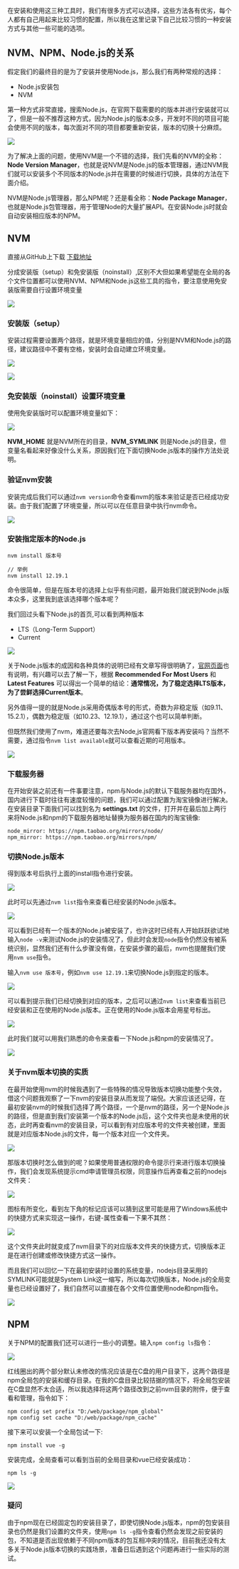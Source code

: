 在安装和使用这三种工具时，我们有很多方式可以选择，这些方法各有优劣，每个人都有自己用起来比较习惯的配置，所以我在这里记录下自己比较习惯的一种安装方式与其他一些可能的选项。

## NVM、NPM、Node.js的关系

假定我们的最终目的是为了安装并使用Node.js，那么我们有两种常规的选择：

- Node.js安装包
- NVM

第一种方式非常直接，搜索Node.js，在官网下载需要的的版本并进行安装就可以了，但是一般不推荐这种方式，因为Node.js的版本众多，开发时不同的项目可能会使用不同的版本，每次面对不同的项目都要重新安装，版本的切换十分麻烦。

![](https://i.loli.net/2020/11/20/QjU1kmzoZvYKrlD.png)

为了解决上面的问题，使用NVM是一个不错的选择，我们先看的NVM的全称：**Node Version Manager**，也就是说NVM是Node.js的版本管理器，通过NVM我们就可以安装多个不同版本的Node.js并在需要的时候进行切换，具体的方法在下面介绍。

NVM是Node.js管理器，那么NPM呢？还是看全称：**Node Package Manager**，也就是Node.js包管理器，用于管理Node的大量扩展API。在安装Node.js时就会自动安装相应版本的NPM。

## NVM

直接从GitHub上下载 [下载地址](https://github.com/coreybutler/nvm-windows/releases)

分成安装版（setup）和免安装版（noinstall）,区别不大但如果希望能在全局的各个文件位置都可以使用NVM、NPM和Node.js这些工具的指令，要注意使用免安装版需要自行设置环境变量

![](https://i.loli.net/2020/11/20/UemOab4Nn8Lc1st.png)

### 安装版（setup）

安装过程需要设置两个路径，就是环境变量相应的值，分别是NVM和Node.js的路径，建议路径中不要有空格，安装时会自动建立环境变量。

![](https://i.loli.net/2020/11/20/qsIGVYmcWrfTNoj.png)

![](https://i.loli.net/2020/11/20/Nj7nswxf3OmZ26D.png)

### 免安装版（noinstall）设置环境变量

使用免安装版时可以配置环境变量如下：

![](https://i.loli.net/2020/11/20/ErWL5luA1v7cJSZ.png)

**NVM_HOME** 就是NVM所在的目录，**NVM_SYMLINK** 则是Node.js的目录，但变量名看起来好像没什么关系，原因我们在下面切换Node.js版本的操作方法处说明。

### 验证nvm安装

安装完成后我们可以通过`nvm version`命令查看nvm的版本来验证是否已经成功安装。由于我们配置了环境变量，所以可以在任意目录中执行nvm命令。

![](https://i.loli.net/2020/11/20/WYj7ptmakdsbo61.png)

### 安装指定版本的Node.js

```
nvm install 版本号

// 举例
nvm install 12.19.1
```

命令很简单，但是在版本号的选择上似乎有些问题，最开始我们就说到Node.js版本众多，这里我到底该选择哪个版本呢？

我们回过头看下Node.js的首页,可以看到两种版本

- LTS（Long-Term Support）
- Current

![](https://i.loli.net/2020/11/20/OJvq1a9QeSWGFfn.png)

关于Node.js版本的成因和各种具体的说明已经有文章写得很明确了，[官网页面](https://nodejs.org/en/about/releases/)也有说明，有兴趣可以去了解一下，根据 **Recommended For Most Users** 和 **Latest Features** 可以得出一个简单的结论：**通常情况，为了稳定选择LTS版本，为了尝鲜选择Current版本**。

另外值得一提的就是Node.js采用奇偶版本号的形式，奇数为非稳定版（如9.11、15.2.1），偶数为稳定版（如10.23、12.19.1），通过这个也可以简单判断。

但既然我们使用了nvm，难道还要每次去Node,js官网看下版本再安装吗？当然不需要，通过指令`nvm list available`就可以查看近期的可用版本。

![](https://i.loli.net/2020/11/20/JRdUWlBGhxwV5Ef.png)

### 下载服务器

在开始安装之前还有一件事要注意，npm与Node.js的默认下载服务器均在国外，国内进行下载时往往有速度较慢的问题，我们可以通过配置为淘宝镜像进行解决。在安装目录下面我们可以找到名为 **settings.txt** 的文件，打开并在最后加上两行来将Node.js和npm的下载服务器地址替换为服务器在国内的淘宝镜像:

```
node_mirror: https://npm.taobao.org/mirrors/node/
npm_mirror: https://npm.taobao.org/mirrors/npm/
```

### 切换Node.js版本

得到版本号后执行上面的install指令进行安装。

![](https://i.loli.net/2020/11/22/OxqzMPCI9Q5UE7X.png)

此时可以先通过`nvm list`指令来查看已经安装的Node.js版本。

![](https://i.loli.net/2020/11/22/ny5vKhrpLfgkeWU.png)

可以看到已经有一个版本的Node.js被安装了，也许这时已经有人开始跃跃欲试地输入`node -v`来测试Node.js的安装情况了，但此时会发现`node`指令仍然没有被系统识别，显然我们还有什么步骤没有做，在安装步骤的最后，nvm也提醒我们使用`nvm use`指令。

输入`nvm use 版本号`，例如`nvm use 12.19.1`来切换Node.js到指定的版本。

![](https://i.loli.net/2020/11/22/zJaN2OXTPV6eCRr.png)

可以看到提示我们已经切换到对应的版本，之后可以通过`nvm list`来查看当前已经安装和正在使用的Node.js版本。正在使用的Node.js版本会用星号标出。

![](https://i.loli.net/2020/11/22/MNtH1aZUJmREqBV.png)

此时我们就可以用我们熟悉的命令来查看一下Node.js和npm的安装情况了。

![](https://i.loli.net/2020/11/22/4GQVO6gDzxFBq8s.png)

### 关于nvm版本切换的实质

在最开始使用nvm的时候我遇到了一些特殊的情况导致版本切换功能整个失效，借这个问题我观察了一下nvm的安装目录从而发现了端倪。大家应该还记得，在最初安装nvm的时候我们选择了两个路径，一个是nvm的路径，另一个是Node.js的路径，但是直到我们安装第一个版本的Node.js后，这个文件夹也是未使用的状态，此时再查看nvm的安装目录，可以看到有对应版本号的文件夹被创建，里面就是对应版本Node.js的文件，每一个版本对应一个文件夹。

![](https://i.loli.net/2020/11/22/XFKHbaJSUfxV3Z2.png)

那版本切换时怎么做到的呢？如果使用普通权限的命令提示行来进行版本切换操作，我们会发现系统提示cmd申请管理员权限，同意操作后再查看之前的nodejs文件夹：

![](https://i.loli.net/2020/11/22/SyPaGszrCmD2RH4.png)

图标有所变化，看到左下角的标记应该可以猜到这里可能是用了Windows系统中的快捷方式来实现这一操作，右键-属性查看一下果不其然：

![](https://i.loli.net/2020/11/22/dDxnalb5mHIThQS.png)

这个文件夹此时就变成了nvm目录下的对应版本文件夹的快捷方式，切换版本正是在进行创建或修改快捷方式这一操作。

而且我们可以回忆一下在最初安装时设置的系统变量，nodejs目录采用的SYMLINK可能就是System Link这一缩写，所以每次切换版本，Node.js的全局变量也已经设置好了，我们自然可以直接在各个文件位置使用node和npm指令。

![](https://i.loli.net/2020/11/20/ErWL5luA1v7cJSZ.png)

## NPM

关于NPM的配置我们还可以进行一些小的调整。输入`npm config ls`指令：

![](https://i.loli.net/2020/11/22/mWl8U4qAHTXeJ6L.png)

红线圈出的两个部分默认未修改的情况应该是在C盘的用户目录下，这两个路径是npm全局包的安装和缓存目录。在我的C盘目录比较拮据的情况下，将全局包安装在C盘显然不太合适，所以我选择将这两个路径改到之前nvm目录的附件，便于查看和管理，指令如下：

```
npm config set prefix "D:/web/package/npm_global"
npm config set cache "D:/web/package/npm_cache"
```

接下来可以安装一个全局包试一下:

```
npm install vue -g
```

安装完成，全局查看可以看到当前的全局目录和vue已经安装成功：

```
npm ls -g
```

![](https://i.loli.net/2020/11/22/fKzVXmSBZsE8i7A.png)

### 疑问

由于npm现在已经固定包的安装目录了，即使切换Node.js版本，npm的包安装目录也仍然是我们设置的文件夹，使用`npm ls -g`指令查看仍然会发现之前安装的包，不知道是否出现依赖于不同npm版本的包互相冲突的情况，目前我还没有太多关于Node.js版本切换的实践场景，准备日后遇到这个问题再进行一些实际的测试。
